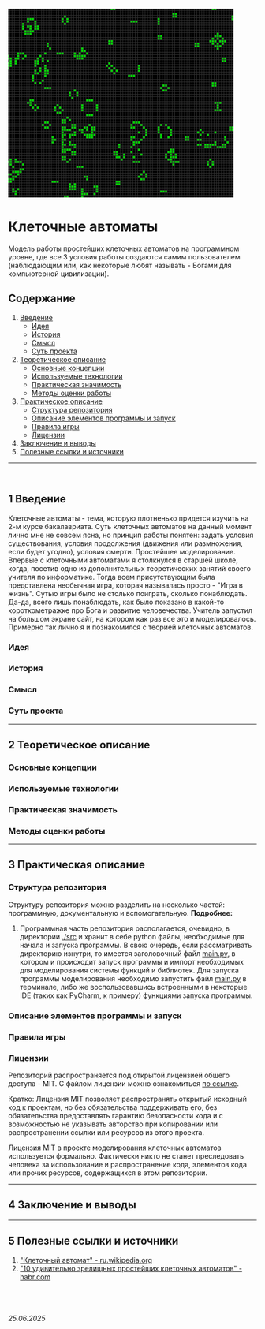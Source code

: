 ![title gif](./img/desription/title.gif)

# Клеточные автоматы

Модель работы простейших клеточных автоматов на программном уровне, где все 3 условия работы создаются самим пользователем (наблюдающим или, как некоторые любят называть - Богами для компьютерной цивилизации).  


## Содержание

1. [Введение](./README.md#1-введение)
   * [Идея](./README.md#идея)
   * [История](./README.md#история)
   * [Смысл](./README.md#смысл)
   * [Суть проекта](./README.md#суть-проекта)
2. [Теоретическое описание](./README.md#2-теоретическое-описание)
    * [Основные концепции](./README.md#основные-концепции)
    * [Используемые технологии](./README.md#используемые-технологии)
    * [Практическая значимость](./README.md#практическая-значимость)
    * [Методы оценки работы](./README.md#методы-оценки-работы)
3. [Практическое описание](./README.md#3-практическая-описание)
   * [Структура репозитория](./README.md#структура-репозитория)
   * [Описание элементов программы и запуск](./README.md#описание-элементов-программы-и-запуск)
   * [Правила игры](./README.md#правила-игры)
   * [Лицензии](./README.md#лицензии)
4. [Заключение и выводы](./README.md#4-заключение-и-выводы)
5. [Полезные ссылки и источники](./README.md#5-полезные-ссылки-и-источники)

---

<br>

## 1 Введение

Клеточные автоматы - тема, которую плотненько придется изучить на 2-м курсе бакалавриата. Суть клеточных автоматов на данный момент лично мне не совсем ясна, но принцип работы понятен: задать условия существования, условия продолжения (движения или размножения, если будет угодно), условия смерти. Простейшее моделирование. 
Впервые с клеточными автоматами я столкнулся в старшей школе, когда, посетив одно из дополнительных теоретических занятий своего учителя по информатике. Тогда всем присутствующим была представлена необычная игра, которая называлась просто - "Игра в жизнь". Сутью игры было не столько поиграть, сколько понаблюдать. Да-да, всего лишь понаблюдать, как было показано в какой-то короткометражке про Бога и развитие человечества. Учитель запустил на большом экране сайт, на котором как раз все это и моделировалось. Примерно так лично я и познакомился с теорией клеточных автоматов.

### Идея

### История

### Смысл

### Суть проекта

---

## 2 Теоретическое описание

### Основные концепции

### Используемые технологии

### Практическая значимость

### Методы оценки работы

---

## 3 Практическая описание

### Структура репозитория

Структуру репозитория можно разделить на несколько частей: программную, документальную и вспомогательную.
**Подробнее:**

1. Программная часть репозитория располагается, очевидно, в директории [./src](./src/) и хранит в себе python файлы, необходимые для начала и запуска программы. В свою очередь, если рассматривать директорию изнутри, то имеется заголовочный файл [main.py](./src/main.py), в котором и происходит запуск программы и импорт необходимых для моделирования системы функций и библиотек. Для запуска программы моделирования необходимо запустить файл [main.py](./src/main.py) в терминале, либо же воспользовавшись встроенными в некоторые IDE (таких как PyCharm, к примеру) функциями запуска программы.

### Описание элементов программы и запуск

### Правила игры

### Лицензии

Репозиторий распространяется под открытой лицензией общего доступа - MIT. 
С файлом лицензии можно ознакомиться [по ссылке](./LICENSE.txt).

Кратко: Лицензия MIT позволяет распространять открытый исходный код к проектам, но без обязательства поддерживать его, без обязательства предоставлять гарантию безопасности кода и с возможностью не указывать авторство при копировании или распространении ссылки или ресурсов из этого проекта.

Лицензия MIT в проекте моделирования клеточных автоматов используется формально. 
Фактически никто не станет преследовать человека за использование и распространение кода, элементов кода или прочих ресурсов, содержащихся в этом репозитории.

---

## 4 Заключение и выводы

---

## 5 Полезные ссылки и источники

1. ["Клеточный автомат" - ru.wikipedia.org](https://ru.wikipedia.org/wiki/Клеточный_автомат)
2. ["10 удивительно зрелищных простейших клеточных автоматов" - habr.com](https://habr.com/ru/articles/718620/)

<br><br>

###### 25.06.2025